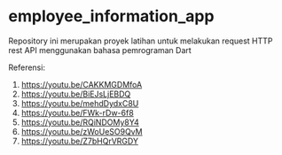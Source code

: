 # employee_information_app

Repository ini merupakan proyek latihan untuk melakukan request HTTP rest API menggunakan bahasa pemrograman Dart

Referensi:
1. https://youtu.be/CAKKMGDMfoA
2. https://youtu.be/BiEJsLjEBDQ
3. https://youtu.be/mehdDydxC8U
4. https://youtu.be/FWk-rDw-6f8
5. https://youtu.be/RQiNDOMy8Y4
6. https://youtu.be/zWoUeSO9QvM
7. https://youtu.be/Z7bHQrVRGDY
